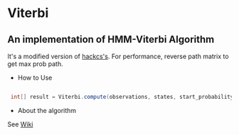 Viterbi
========

An implementation of HMM-Viterbi Algorithm
----------------------
It's a modified version of [hackcs's][1]. For performance, reverse path matrix to get max prob path.

 - How to Use
 
```java

 int[] result = Viterbi.compute(observations, states, start_probability, transititon_probability, emission_probability);

```
 - About the algorithm
 
 See [Wiki][2]

  [1]: https://github.com/hankcs/Viterbi
  [2]: https://en.wikipedia.org/wiki/Viterbi_algorithm#Example
